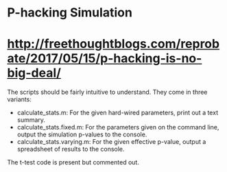 # P-hacking Simulation
# http://freethoughtblogs.com/reprobate/2017/05/15/p-hacking-is-no-big-deal/

The scripts should be fairly intuitive to understand. They come in three variants:

* calculate_stats.m: For the given hard-wired parameters, print out a text summary.
* calculate_stats.fixed.m: For the parameters given on the command line, output the
   simulation p-values to the console.
* calculate_stats.varying.m: For the given effective p-value, output a spreadsheet of
   results to the console.

The t-test code is present but commented out.

